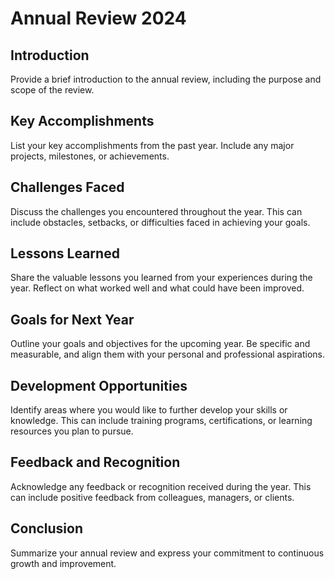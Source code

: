 # Annual Review 2024

## Introduction
Provide a brief introduction to the annual review, including the purpose and scope of the review.

## Key Accomplishments
List your key accomplishments from the past year. Include any major projects, milestones, or achievements.

## Challenges Faced
Discuss the challenges you encountered throughout the year. This can include obstacles, setbacks, or difficulties faced in achieving your goals.

## Lessons Learned
Share the valuable lessons you learned from your experiences during the year. Reflect on what worked well and what could have been improved.

## Goals for Next Year
Outline your goals and objectives for the upcoming year. Be specific and measurable, and align them with your personal and professional aspirations.

## Development Opportunities
Identify areas where you would like to further develop your skills or knowledge. This can include training programs, certifications, or learning resources you plan to pursue.

## Feedback and Recognition
Acknowledge any feedback or recognition received during the year. This can include positive feedback from colleagues, managers, or clients.

## Conclusion
Summarize your annual review and express your commitment to continuous growth and improvement.
